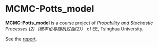 # MCMC-Potts_model

**MCMC-Potts_model** is a course project of _Probability and Stochastic Processes (2)（概率论与随机过程(2)）_ of EE, Tsinghua University.

See the [report](./report/马氏链蒙特卡洛方法.pdf).
